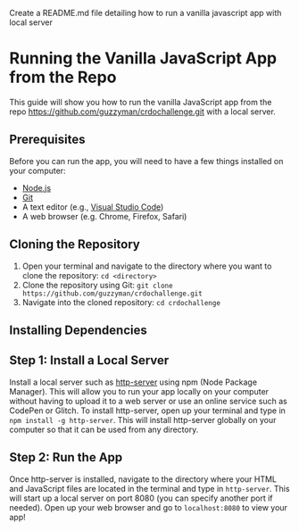 Create a README.md file detailing how to run a vanilla javascript app with local server

# Running the Vanilla JavaScript App from the Repo

This guide will show you how to run the vanilla JavaScript app from the repo https://github.com/guzzyman/crdochallenge.git with a local server.

## Prerequisites

Before you can run the app, you will need to have a few things installed on your computer:

- [Node.js](https://nodejs.org/en/)
- [Git](https://git-scm.com/)
- A text editor (e.g., [Visual Studio Code](https://code.visualstudio.com/))
- A web browser (e.g. Chrome, Firefox, Safari)

## Cloning the Repository

1. Open your terminal and navigate to the directory where you want to clone the repository: `cd <directory>`
2. Clone the repository using Git: `git clone https://github.com/guzzyman/crdochallenge.git`
3. Navigate into the cloned repository: `cd crdochallenge`

## Installing Dependencies

## Step 1: Install a Local Server

Install a local server such as [http-server](https://www.npmjs.com/package/http-server) using npm (Node Package Manager). This will allow you to run your app locally on your computer without having to upload it to a web server or use an online service such as CodePen or Glitch. To install http-server, open up your terminal and type in `npm install -g http-server`. This will install http-server globally on your computer so that it can be used from any directory.

## Step 2: Run the App

Once http-server is installed, navigate to the directory where your HTML and JavaScript files are located in the terminal and type in `http-server`. This will start up a local server on port 8080 (you can specify another port if needed). Open up your web browser and go to `localhost:8080` to view your app!
